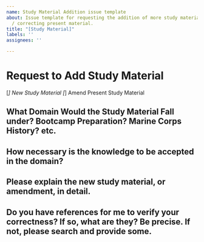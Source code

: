 ```yaml
---
name: Study Material Addition issue template
about: Issue template for requesting the addition of more study material, or amending
  / correcting present material.
title: "[Study Material]"
labels: ''
assignees: ''

---
```


# Request to Add Study Material

[*] New Study Material
[*] Amend Present Study Material

## What Domain Would the Study Material Fall under? Bootcamp Preparation? Marine Corps History? etc.


## How necessary is the knowledge to be accepted in the domain?


## Please explain the new study material, or amendment, in detail.


## Do you have references for me to verify your correctness? If so, what are they? Be precise. If not, please search and provide some.
